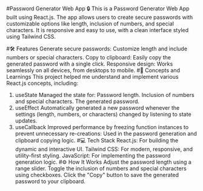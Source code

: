  #Password Generator Web App 🔒
This is a Password Generator Web App built using React.js. The app allows users to create secure passwords with customizable options like length, inclusion of numbers, and special characters. It is responsive and easy to use, with a clean interface styled using Tailwind CSS.

#🛠️ Features
Generate secure passwords: Customize length and include numbers or special characters.
Copy to clipboard: Easily copy the generated password with a single click.
Responsive design: Works seamlessly on all devices, from desktops to mobile.
#🚀 Concepts and Learnings
This project helped me understand and implement various React.js concepts, including:

1. useState
Managed the state for:
Password length.
Inclusion of numbers and special characters.
The generated password.
2. useEffect
Automatically generated a new password whenever the settings (length, numbers, or characters) changed by listening to state updates.
3. useCallback
Improved performance by freezing function instances to prevent unnecessary re-creations:
Used in the password generation and clipboard copying logic.
#💻 Tech Stack
React.js: For building the dynamic and interactive UI.
Tailwind CSS: For modern, responsive, and utility-first styling.
JavaScript: For implementing the password generation logic.
#⚙️ How It Works
Adjust the password length using a range slider.
Toggle the inclusion of numbers and special characters using checkboxes.
Click the "Copy" button to save the generated password to your clipboard.
